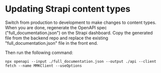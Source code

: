 # Updating Strapi content types

Switch from production to development to make changes to content types. When you are done, regenerate the OpenAPI spec ("full_documentation.json") on the Strapi dashboard. Copy the generated file from the backend repo and replace the existing "full_documentation.json" file in the front end.

Then run the following command:
```
npx openapi --input ./full_documentation.json --output ./api --client fetch --name MMKClient --useOptions
```
